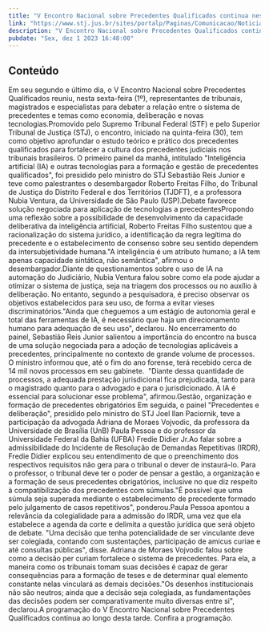 ```yaml
---
title: "V Encontro Nacional sobre Precedentes Qualificados continua nesta sexta (1°)"
link: "https://www.stj.jus.br/sites/portalp/Paginas/Comunicacao/Noticias/2023/01122023-V-Encontro-Nacional-sobre-Precedentes-Qualificados-continua-nesta-sexta--1o-.aspx"
description: "V Encontro Nacional sobre Precedentes Qualificados continua nesta sexta (1°)"
pubdate: "Sex, dez 1 2023 16:48:00"
---
```


## Conteúdo

Em seu segundo e último dia, o V Encontro Nacional sobre Precedentes Qualificados reuniu, nesta sexta-feira (1º), representantes de tribunais, magistrados e especialistas para debater a relação entre o sistema de precedentes e temas como economia, deliberação e novas tecnologias.Promovido pelo Supremo Tribunal Federal (STF) e pelo Superior Tribunal de Justiça (STJ), o encontro, iniciado na quinta-feira (30), tem como objetivo aprofundar o estudo teórico e prático dos precedentes qualificados para fortalecer a cultura dos precedentes judiciais nos tribunais brasileiros. O primeiro painel da manhã, intitulado "Inteligência artificial (IA) e outras tecnologias para a formação e gestão de precedentes qualificados", foi presidido pelo ministro do STJ Sebastião Reis Junior e teve como palestrantes o desembargador Roberto Freitas Filho, do Tribunal de Justiça do Distrito Federal e dos Territórios (TJDFT), e a professora Nubia Ventura, da Universidade de São Paulo (USP).Debate favorece solução negociada para aplicação de tecnologias a precedentesPropondo uma reflexão sobre a possibilidade de desenvolvimento da capacidade deliberativa da inteligência artificial, Roberto Freitas Filho sustentou que a racionalização do sistema jurídico, a identificação da regra legítima do precedente e o estabelecimento de consenso sobre seu sentido dependem da intersubjetividade humana."A inteligência é um atributo humano; a IA tem apenas capacidade sintática, não semântica", afirmou o desembargador.Diante de questionamentos sobre o uso de IA na automação do Judiciário, Nubia Ventura falou sobre como ela pode ajudar a otimizar o sistema de justiça, seja na triagem dos processos ou no auxílio à deliberação. No entanto, segundo a pesquisadora, é preciso observar os objetivos estabelecidos para seu uso, de forma a evitar vieses discriminatórios."Ainda que cheguemos a um estágio de autonomia geral e total das ferramentas de IA, é necessário que haja um direcionamento humano para adequação de seu uso", declarou. No encerramento do painel, Sebastião Reis Junior salientou a importância do encontro na busca de uma solução negociada para a adoção de tecnologias aplicáveis a precedentes, principalmente no contexto de grande volume de processos. O ministro informou que, até o fim do ano forense, terá recebido cerca de 14 mil novos processos em seu gabinete.  "Diante dessa quantidade de processos, a adequada prestação jurisdicional fica prejudicada, tanto para o magistrado quanto para o advogado e para o jurisdicionado. A IA é essencial para solucionar esse problema", afirmou.Gestão, organização e formação de precedentes obrigatórios Em seguida, o painel "Precedentes e deliberação", presidido pelo ministro do STJ Joel Ilan Paciornik, teve a participação da advogada Adriana de Moraes Vojvodic, da professora da Universidade de Brasília (UnB) Paula Pessoa e do professor da Universidade Federal da Bahia (UFBA) Fredie Didier Jr.Ao falar sobre a admissibilidade do Incidente de Resolução de Demandas Repetitivas (IRDR), Fredie Didier explicou seu entendimento de que o preenchimento dos respectivos requisitos não gera para o tribunal o dever de instaurá-lo. Para o professor, o tribunal deve ter o poder de pensar a gestão, a organização e a formação de seus precedentes obrigatórios, inclusive no que diz respeito à compatibilização dos precedentes com súmulas."É possível que uma súmula seja superada mediante o estabelecimento de precedente formado pelo julgamento de casos repetitivos", ponderou.Paula Pessoa apontou a relevância da colegialidade para a admissão do IRDR, uma vez que ela estabelece a agenda da corte e delimita a questão jurídica que será objeto de debate. "Uma decisão que tenha potencialidade de ser vinculante deve ser colegiada, contando com sustentações, participação de amicus curiae e até consultas públicas", disse. Adriana de Moraes Vojvodic falou sobre como a decisão per curiam fortalece o sistema de precedentes. Para ela, a maneira como os tribunais tomam suas decisões é capaz de gerar consequências para a formação de teses e de determinar qual elemento constante nelas vinculará as demais decisões."Os desenhos institucionais não são neutros; ainda que a decisão seja colegiada, as fundamentações das decisões podem ser comparativamente muito diversas entre si", declarou.A programação do V Encontro Nacional sobre Precedentes Qualificados continua ao longo desta tarde. Confira a programação. 
